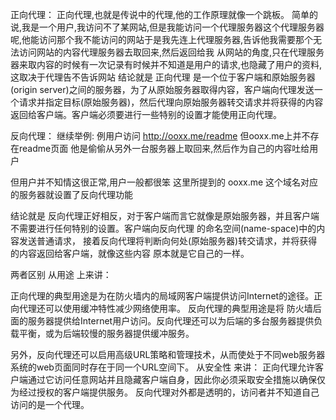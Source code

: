 正向代理：
正向代理,也就是传说中的代理,他的工作原理就像一个跳板。
简单的说,我是一个用户,我访问不了某网站,但是我能访问一个代理服务器这个代理服务器呢,他能访问那个我不能访问的网站于是我先连上代理服务器,告诉他我需要那个无法访问网站的内容代理服务器去取回来,然后返回给我
从网站的角度,只在代理服务器来取内容的时候有一次记录有时候并不知道是用户的请求,也隐藏了用户的资料,这取决于代理告不告诉网站
结论就是 正向代理 是一个位于客户端和原始服务器(origin server)之间的服务器，为了从原始服务器取得内容，客户端向代理发送一个请求并指定目标(原始服务器)，然后代理向原始服务器转交请求并将获得的内容返回给客户端。客户端必须要进行一些特别的设置才能使用正向代理。


反向代理：
继续举例:
例用户访问 http://ooxx.me/readme
但ooxx.me上并不存在readme页面
他是偷偷从另外一台服务器上取回来,然后作为自己的内容吐给用户

但用户并不知情这很正常,用户一般都很笨
这里所提到的 ooxx.me 这个域名对应的服务器就设置了反向代理功能

结论就是 反向代理正好相反，对于客户端而言它就像是原始服务器，并且客户端不需要进行任何特别的设置。客户端向反向代理 的命名空间(name-space)中的内容发送普通请求，
接着反向代理将判断向何处(原始服务器)转交请求，并将获得的内容返回给客户端，就像这些内容 原本就是它自己的一样。

两者区别
从用途 上来讲：

正向代理的典型用途是为在防火墙内的局域网客户端提供访问Internet的途径。正向代理还可以使用缓冲特性减少网络使用率。
反向代理的典型用途是将 防火墙后面的服务器提供给Internet用户访问。反向代理还可以为后端的多台服务器提供负载平衡，或为后端较慢的服务器提供缓冲服务。

另外，反向代理还可以启用高级URL策略和管理技术，从而使处于不同web服务器系统的web页面同时存在于同一个URL空间下。
从安全性 来讲：
正向代理允许客户端通过它访问任意网站并且隐藏客户端自身，因此你必须采取安全措施以确保仅为经过授权的客户端提供服务。
反向代理对外都是透明的，访问者并不知道自己访问的是一个代理。
